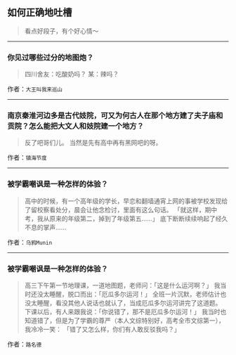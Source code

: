 ## 如何正确地吐槽

> 看点好段子，有个好心情～


 
---

### 你见过哪些过分的地图炮？

> 四川舍友：吃酸奶吗？
> 某：辣吗？


作者：`大王叫我来巡山`

---

### 南京秦淮河边多是古代妓院，可又为何古人在那个地方建了夫子庙和贡院？怎么能把大文人和妓院建一个地方？

> 反了吧哥们儿。
> 当然是先有高中再有黑网吧的呀。


作者：`镇海节度`

---

### 被学霸嘲讽是一种怎样的体验？

> 高中的时候，有一个高年级的学长，早恋和翻墙通宵上网的事被学校发现给了留校察看处分，晨会让他念检讨，里面有这么句话。
> 「就这样，期中考，我从原来的年级第二，掉到了年级第五……」
> 底下断断续续响起了经久不息的掌声……


作者：`乌鸦Munin`

---

### 被学霸嘲讽是一种怎样的体验？

> 高三下午第一节地理课，一道地图题，老师问：「这是什么运河啊？」
> 我当时还没太睡醒，脱口而出：「厄瓜多尔运河！」
> 全班一片沉默，老师估计也没太睡醒，看没其他人说话也就认了，当成厄瓜多尔运河讲完了这道题。
> 下课以后，有人来跟我说：「你说错了，那不是厄瓜多尔运河！」
> 我当时也知道错了，但是为了学霸的尊严（本人文综特别好，高考全市文综第一），我冷冷一笑：
> 「错了又怎么样，你们有人敢反驳我吗？」


作者：`路名德`